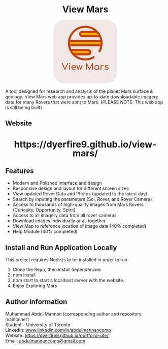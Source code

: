 <h1 align="center" style="font-size:28px; line-height:1"><b>View Mars</b></h1>

  <div align="center">
    <img alt="Icon" src="Promotional/logo-rounded.png" width="200px" style="borderRadius:5px">
  </div>

A tool designed for research and analysis of the planet Mars surface & geology. View Mars web app provides up-to-date downloadable imagery data for many Rovers that were sent to Mars. (PLEASE NOTE: This web app is still being built)

## Website
<h2 align="center" style="font-size:28px; line-height:1">
   https://dyerfire9.github.io/view-mars/
</h2>

## Features
- Modern and Polished interface and design
- Responsive design and layout for different screen sizes
- View updated Rover Data and Photos (updated to the latest day)
- Search by inputing the parameters (Sol, Rover, and Rover Camera)
- Access to thousands of high-quality images from Mars Rovers (Curiosity, Opportunity, Spirit)
- Access to all imagery data from all rover cameras
- Download images individually or all together
- View Map to reference location of image data (40% completed) 
- Help Module (40% completed)

## Install and Run Application Locally

This project requires Node.js to be installed in order to run

1. Clone the Repo, then install dependencies
2. npm install
3. npm start to start a localhost server with the website.
4. Enjoy Exploring Mars



## Author information
Muhammad Abdul Mannan (corresponding author and repository maintainer) <br />
Student - University of Toronto <br />
LinkedIn: www.linkedin.com/in/abdulmannancomp <br />
Website: https://dyerfire9.github.io/portfolio-site/ <br />
Email: abdulmannancomp@gmail.com <br />
